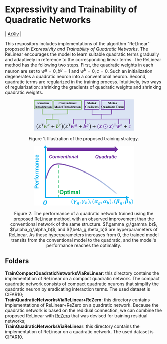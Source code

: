 # Expressivity and Trainability of Quadratic Networks
| [ArXiv](https://arxiv.org/abs/2201.05279) |

This respository includes implementations of the algorithm "ReLInear" proposed in *Expressivity and Trainability of Quadratic Networks*.  The ReLinear encourages the model to learn suitable quadratic terms gradually and adaptively in reference to the corresponding linear terms. The ReLinear method has the following two steps. First, the quadratic weights in each neuron are set to $w^g = 0, b^g = 1$ and $w^b = 0, c = 0$. Such an initialization degenerates a quadratic neuron into a conventional neuron. Second, quadratic terms are regularized in the training process. Intuitively, two ways of regularization: shrinking the gradients of quadratic weights and shrinking quadratic weights. 

<p align="center">
  <img width="320" src="https://github.com/FengleiFan/ReLinear/blob/main/Figure_IWL.png">
</p>

<p align="center">
  Figure 1. Illustration of the proposed training strategy.
</p>

<p align="center">
  <img width="320" src="https://github.com/FengleiFan/ReLinear/blob/main/Figure_guaranteed_improvements.png">
</p>

<p align="center">
  Figure 2. The performance of a quadratic network trained using the proposed ReLinear method, with an observed improvement than the conventional network of the same structure. $(\gamma_g,\gamma_b)$, $(\alpha_g,\alpha_b)$, and $(\beta_g,\beta_b)$ are hyperparameters of ReLinear. As these hyperparameters increases from 0, the trained model transits from the conventional model to the quadratic, and the model's performance reaches the optimality.
</p>

## Folders 
**TrainCompactQuadraticNetworksViaReLinear**: this directory contains the implementation of ReLinear on a compact quadratic network. The compact quadratic network consists of compact quadratic neurons that simplify the quadratic neuron by eradicating interaction terms. The used dataset is CIFAR10;<br/>
**TrainQuadraticNetworksViaReLinear+ReZero**: this directory contains implementations of ReLinear+ReZero on a quadratic network. Because the quadratic network is based on the redidual connection, we can combine the proposed ReLinear with [ReZero](https://arxiv.org/pdf/2003.04887.pdf) that was devised for training residual networks;<br/>
**TrainQuadraticNetworksViaReLinear**: this directory contains the implementation of ReLinear on a quadratic network. The used dataset is CIFAR10.<br/>













